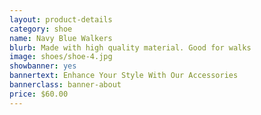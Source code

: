 ```yaml
---
layout: product-details
category: shoe
name: Navy Blue Walkers
blurb: Made with high quality material. Good for walks
image: shoes/shoe-4.jpg
showbanner: yes
bannertext: Enhance Your Style With Our Accessories
bannerclass: banner-about
price: $60.00
---
```

